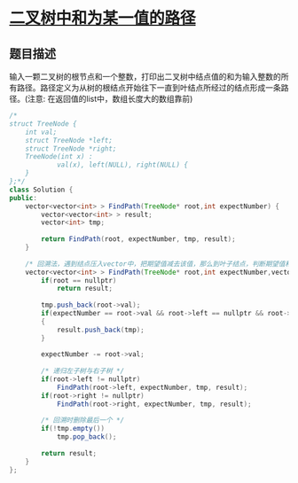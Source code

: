 # [二叉树中和为某一值的路径](https://www.nowcoder.com/practice/b736e784e3e34731af99065031301bca?tpId=13&tqId=11177&tPage=2&rp=2&ru=/ta/coding-interviews&qru=/ta/coding-interviews/question-ranking)

## 题目描述

输入一颗二叉树的根节点和一个整数，打印出二叉树中结点值的和为输入整数的所有路径。路径定义为从树的根结点开始往下一直到叶结点所经过的结点形成一条路径。(注意: 在返回值的list中，数组长度大的数组靠前)



```java
/*
struct TreeNode {
	int val;
	struct TreeNode *left;
	struct TreeNode *right;
	TreeNode(int x) :
			val(x), left(NULL), right(NULL) {
	}
};*/
class Solution {
public:
    vector<vector<int> > FindPath(TreeNode* root,int expectNumber) {
        vector<vector<int> > result;
        vector<int> tmp;
        
        return FindPath(root, expectNumber, tmp, result);
    }
    
    /* 回溯法，遇到结点压入vector中，把期望值减去该值，那么到叶子结点，判断期望值和叶子结点是否相同，若相同，那么匹配成功 */
    vector<vector<int> > FindPath(TreeNode* root,int expectNumber,vector<int> &tmp, vector<vector<int> > &result){
        if(root == nullptr)
            return result;
        
        tmp.push_back(root->val);
        if(expectNumber == root->val && root->left == nullptr && root->right == nullptr)
        {
            result.push_back(tmp);
        }
        
        expectNumber -= root->val;
        
        /* 递归左子树与右子树 */
        if(root->left != nullptr)
            FindPath(root->left, expectNumber, tmp, result);
        if(root->right != nullptr)
            FindPath(root->right, expectNumber, tmp, result);
        
        /* 回溯时删除最后一个 */
        if(!tmp.empty())
            tmp.pop_back();
        
        return result;
    }
};
```


